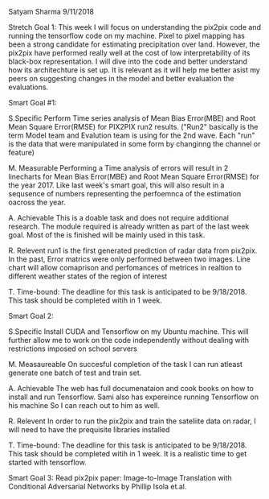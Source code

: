 Satyam Sharma
9/11/2018

Stretch Goal 1:
This week I will focus on understanding the pix2pix code and running the tensorflow code on my machine. Pixel to pixel mapping has been a strong candidate for estimating precipitation over land. However, the pix2pix have performed really well at the cost of low interpretability of its black-box representation. I will dive into the code and better understand how its architechture is set up. It is relevant as it will help me better asist my peers on suggesting changes in the model and better evaluation the evaluations.

Smart Goal #1:

S.Specific
Perform Time series analysis of Mean Bias Error(MBE) and Root Mean Square Error(RMSE) for PIX2PIX run2 results. ("Run2" basically is the term Model team and Evalution team is using for the 2nd wave. Each "run" is the data that were manipulated in some form by changinng the channel or feature)

M. Measurable
Performing a Time analysis of errors will result in 2 linecharts for Mean Bias Error(MBE) and Root Mean Square Error(RMSE) for the year 2017. Like last week's smart goal, this will also result in a sequsence of numbers representing the perfoemnca of the estimation oacross the year.

A. Achievable
This is a doable task and does not require additional research. The module required is already written as part of the last week goal. Most of the  is finished will be mainly used in this task.

R. Relevent
run1 is the first generated prediction of radar data from pix2pix. In the past, Error matrics were only performed between two images. Line chart will allow comaprison and perfomances of metrices in realtion to different weather states of the region of interest

T. Time-bound:
The deadline for this task is anticipated to be 9/18/2018. This task should be completed witih in 1 week.




Smart Goal 2:

S.Specific
Install CUDA and Tensorflow on my Ubuntu machine. This will further allow me to work on the code independently without dealing with restrictions imposed on school servers

M. Measaureable
On succesful completion of the task I can run atleast generate one batch of test and train set.

A. Achievable
The web has full documenataion and cook books on how to install and run Tensorflow. Sami also has expereince running Tensorflow on his machine So I can reach out to him as well.


R. Relevent
In order to run the pix2pix and train the sateliite data on radar, I will need to have the prequisite libraries installed


T. Time-bound:
The deadline for this task is anticipated to be 9/18/2018. This task should be completed witih in 1 week. It is a realistic time to get started with tensorflow.




Smart Goal 3:
Read pix2pix paper: Image-to-Image Translation with Conditional Adversarial Networks
by Phillip Isola et.al.


